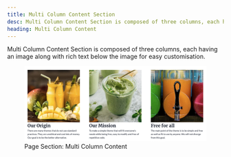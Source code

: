 ```yaml
---
title: Multi Column Content Section
desc: Multi Column Content Section is composed of three columns, each having an image along with rich text below the image for easy customisation.
heading: Multi Column Content
---
```


Multi Column Content Section is composed of three columns, each having an image along with rich text below the image for easy customisation.


<figure>
  <img src="./multi-column-content.png" alt="Section composed of three columns, each having an image and rich text." eleventy:widths="600">
  <figcaption>Page Section: Multi Column Content</figcaption>
</figure>
